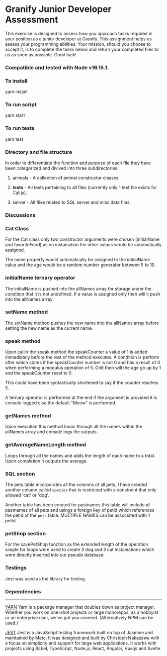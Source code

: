Granify Junior Developer Assessment
==============================================

This exercise is designed to assess how you approach tasks required in your position as a junior developer at Granify. This assignment helps us assess your programming abilities. Your mission, should you choose to accept it, is to complete the tasks below and return your completed files to us as soon as possible. Good luck!

### Compatible and tested with Node v16.15.1.

### To install
yarn install

### To run script
yarn start

### To run tests
yarn test

### Directory and file structure

In order to differentiate the function and purpose of each file they have been categorized and divived into three subdirectories. 

1. animals - A collection of animal constructor classes
   
2. __tests__ - All tests pertaining to all files (currently only 1 test file exists for Cat.js).
   
3. server - All files related to SQL server and misc data files.

### Discussions

### Cat Class

For the Cat class only two constructor arguments were chosen (initialName and favoriteFood) as on instaniation the other values would be automatically assigned.

The name property would automatically be assigned to the initialName value and the age would be a random number generator between 5 to 10. 

### initialName ternary operator

The initialName is pushed into the allNames array for storage under the condition that it is not undefined. If a value is assigned only then will it push into the allNames array.

### setName method

The setName method pushes the new name into the allNames array before setting the new name as the current name.

### speak method

Upon callin the speak method the speakCounter a value of 1 is added immediately before the rest of the method executes. A condition is perform after which states if the speakCounter number is not 0 and has a result of 0 when performing a modulus operation of 5. Onlt then will the age go up by 1 and the speakCounter reset to 0.

This could have been syntactically shortened to say if the counter reaches 5.

A ternary operator is performed at the end if the argument is provided it is console logged else the default "Meow" is performed.

### getNames method

Upon execution this method loops through all the names within the allNames array and console logs the outputs.

### getAverageNameLength method

Loops through all the names and adds the length of each name to a total. Upon completion it outputs the average.

### SQL section

The pets table incorporates all the columns of all pets, I have created another column called `species` that is restricted with a constraint that only allowed 'cat' or 'dog'.

Another table has been created for pastnames this table will include all pastnames of all pets and usings a foreign key of petid which references the petid of the `pets` table. MULTIPLE NAMES can be associated with 1 petid.

### petShop section

For the savePetShop function as the extended length of the operation simple for loops were used to create 3 dog and 3 cat instaniations which were directly inserted into our pseudo database.

### Testings

Jest was used as the library for testing. 

### Dependencies
------------
[YARN](https://docs.npmjs.com/cli/npm) Yarn is a package manager that doubles down as project manager. Whether you work on one-shot projects or large monorepos, as a hobbyist or an enterprise user, we've got you covered. (Alternatively NPM can be used.)

[JEST](https://jestjs.io/docs/getting-started) Jest is a JavaScript testing framework built on top of Jasmine and maintained by Meta. It was designed and built by Christoph Nakazawa with a focus on simplicity and support for large web applications. It works with projects using Babel, TypeScript, Node.js, React, Angular, Vue.js and Svelte.
